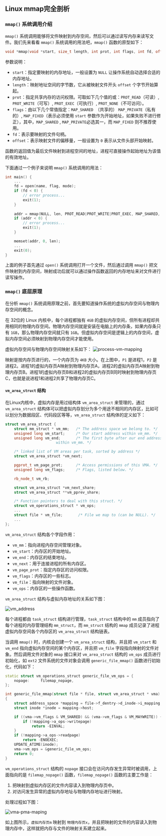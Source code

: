 ## Linux mmap完全剖析

### `mmap()` 系统调用介绍
`mmap()` 系统调用能够将文件映射到内存空间，然后可以通过读写内存来读写文件。我们先来看看 `mmap()` 系统调用的用法吧，`mmap()` 函数的原型如下：
```cpp
void *mmap(void *start, size_t length, int prot, int flags, int fd, off_t offset);
```
参数说明：
* `start`：指定要映射的内存地址，一般设置为 `NULL` 让操作系统自动选择合适的内存地址。
* `length`：映射地址空间的字节数，它从被映射文件开头 `offset` 个字节开始算起。
* `prot`：指定共享内存的访问权限。可取如下几个值的或：`PROT_READ`（可读）, `PROT_WRITE`（可写）, `PROT_EXEC`（可执行）, `PROT_NONE`（不可访问）。
* `flags`：由以下几个常值指定：`MAP_SHARED `（共享的） `MAP_PRIVATE`（私有的）, `MAP_FIXED`（表示必须使用 `start` 参数作为开始地址，如果失败不进行修正），其中，`MAP_SHARED` , `MAP_PRIVATE`必选其一，而 `MAP_FIXED` 则不推荐使用。
* `fd`：表示要映射的文件句柄。
* `offset`：表示映射文件的偏移量，一般设置为 `0` 表示从文件头部开始映射。

函数的返回值为最后文件映射到进程空间的地址，进程可直接操作起始地址为该值的有效地址。

下面通过一个例子来说明 `mmap()` 系统调用的用法：
```cpp
int main() {
    ...
    fd = open(name, flag, mode);
    if (fd < 0) {
        // error process...
        exit(1);
    }
    
    addr = mmap(NULL, len, PROT_READ|PROT_WRITE|PROT_EXEC, MAP_SHARED, fd, 0);
    if (addr < 0) {
        // error process...
        exit(1);
    }

    memset(addr, 0, len);
    ...
    exit(0);
}
```
上面的例子首先通过 `open()` 系统调用打开一个文件，然后通过调用 `mmap()` 把文件映射到内存空间，映射成功后就可以通过操作函数返回的内存地址来对文件进行读写操作。

### `mmap()` 底层原理
在分析 `mmap()` 系统调用原理之前，首先要知道操作系统的虚拟内存空间与物理内存空间的概念。

在 32位的 Linux 内核中，每个进程都独有 `4GB` 的虚拟内存空间，但所有进程却共用相同的物理内存空间。物理内存空间就是安装在电脑上的内存条，如果内存条只有 `1GB`，那么物理内存空间就只有 `1GB`。但虚拟内存空间是逻辑上的内存空间，虚拟内存空间必须映射到物理内存空间才能使用。

虚拟内存空间与物理内存空间映射关系如下：
![process-vm-mapping](https://raw.githubusercontent.com/liexusong/linux-source-code-analyze/master/images/process_vm.jpg)

映射是按内存页进行的，一个内存页为 `4KB` 大小。在上图中，`P1` 是进程1，`P2` 是进程2。进程1的虚拟内存页A映射到物理内存页A，进程2的虚拟内存页A映射到物理内存页B。进程1的虚拟内存页B和进程2的虚拟内存页B同时映射到物理内存页C，也就是说进程1和进程2共享了物理内存页C。

#### `vm_area_struct` 结构
在Linux内核中，虚拟内存是用过结构体 `vm_area_struct` 来管理的，通过 `vm_area_struct` 结构体可以把虚拟内存划分为多个用途不相同的内存区，比如可以划分为数据段区、代码段区等等，`vm_area_struct` 结构体的定义如下：
```cpp
struct vm_area_struct {
    struct mm_struct * vm_mm;   /* The address space we belong to. */
    unsigned long vm_start;     /* Our start address within vm_mm. */
    unsigned long vm_end;       /* The first byte after our end address
                       within vm_mm. */

    /* linked list of VM areas per task, sorted by address */
    struct vm_area_struct *vm_next;

    pgprot_t vm_page_prot;      /* Access permissions of this VMA. */
    unsigned long vm_flags;     /* Flags, listed below. */

    rb_node_t vm_rb;

    struct vm_area_struct *vm_next_share;
    struct vm_area_struct **vm_pprev_share;

    /* Function pointers to deal with this struct. */
    struct vm_operations_struct * vm_ops;
    ...
    struct file * vm_file;       /* File we map to (can be NULL). */
    ...
};
```
`vm_area_struct` 结构各个字段作用：
* `vm_mm`：指向进程内存空间管理对象。
* `vm_start`：内存区的开始地址。
* `vm_end`：内存区的结束地址。
* `vm_next`：用于连接进程的所有内存区。
* `vm_page_prot`：指定内存区的访问权限。
* `vm_flags`：内存区的一些标志。
* `vm_file`：指向映射的文件对象。
* `vm_ops`：内存区的一些操作函数。

`vm_area_struct` 结构与虚拟内存地址的关系如下图：

![vm_address](https://raw.githubusercontent.com/liexusong/linux-source-code-analyze/master/images/vm_address.png)

每个进程都由 `task_struct` 结构进行管理，`task_struct` 结构中的 `mm` 成员指向了每个进程的内存管理结构 `mm_struct`，而 `mm_struct` 结构的 `mmap` 成员记录了进程虚拟内存空间各个内存区的 `vm_area_struct` 结构链表。

当调用 `mmap()` 时，内核会创建一个 `vm_area_struct` 结构，并且把 `vm_start` 和 `vm_end` 指向虚拟内存空间的某个内存区，并且把 `vm_file` 字段指向映射的文件对象。然后调用文件对象的 `mmap` 接口来对 `vm_area_struct` 结构的 `vm_ops` 成员进行初始化，如 `ext2` 文件系统的文件对象会调用 `generic_file_mmap()` 函数进行初始化，代码如下：
```cpp
static struct vm_operations_struct generic_file_vm_ops = {
    nopage:     filemap_nopage,
};

int generic_file_mmap(struct file * file, struct vm_area_struct * vma)
{
    struct address_space *mapping = file->f_dentry->d_inode->i_mapping;
    struct inode *inode = mapping->host;

    if ((vma->vm_flags & VM_SHARED) && (vma->vm_flags & VM_MAYWRITE)) {
        if (!mapping->a_ops->writepage)
            return -EINVAL;
    }
    if (!mapping->a_ops->readpage)
        return -ENOEXEC;
    UPDATE_ATIME(inode);
    vma->vm_ops = &generic_file_vm_ops;
    return 0;
}
```
`vm_operations_struct` 结构的 `nopage` 接口会在访问内存发生异常时被调用，上面指向的是 `filemap_nopage()` 函数，`filemap_nopage()` 函数的主要工作是：
1. 把映射到虚拟内存区的文件内容读入到物理内存页中。
2. 对访问发生异常的虚拟内存地址与物理内存地址进行映射。

处理过程如下图：

![vma-pma-maping](https://raw.githubusercontent.com/liexusong/linux-source-code-analyze/master/images/vma-pma-maping.png)

如上图所示，`虚拟内存页m` 映射到 `物理内存页x`，并且把映射的文件的内容读入到物理内存中，这样就把内存与文件的映射关系建立起来。
